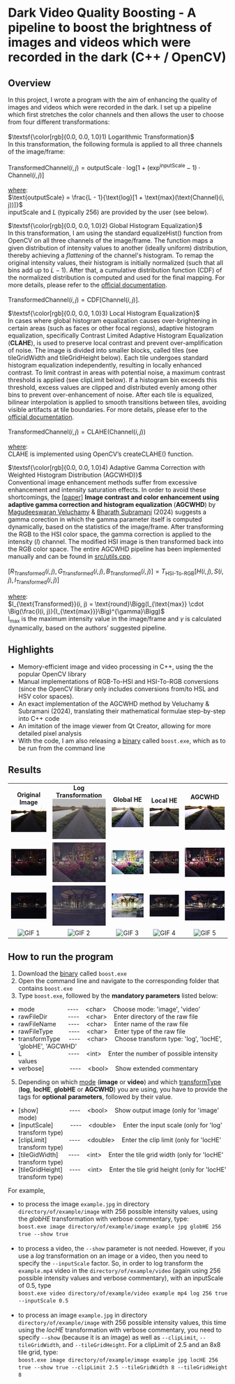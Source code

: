 # Dark Video Quality Boosting - A pipeline to boost the brightness of images and videos which were recorded in the dark (C++ / OpenCV)

## Overview
In this project, I wrote a program with the aim of enhancing the quality of images and videos which were recorded in the dark. I set up a pipeline which first stretches the color channels and then allows the user to choose from four different transformations: <br/><br/>
$\textsf{\color[rgb]{0.0, 0.0, 1.0}1) Logarithmic Transformation}$ <br/>
In this transformation, the following formula is applied to all three channels of the image/frame: <br/><br/>
$\text{TransformedChannel}(i, j) = \text{outputScale} \cdot \text{log}[1 + (\text{exp}^\text{inputScale} - 1) \cdot \text{Channel}(i, j)]$ <br/><br/>
<ins>where</ins>: <br/>
$\text{outputScale} = \frac{L - 1}{\text{log}[1 + \text{max}(\text{Channel}(i, j))]}$  <br/>
$\text{inputScale and }$ $L\text{ (typically 256) are provided by the user (see below).}$ <br/>

$\textsf{\color[rgb]{0.0, 0.0, 1.0}2) Global Histogram Equalization}$ <br/>
In this transformation, I am using the standard equalizeHist() function from OpenCV on all three channels of the image/frame. The function maps a given distribution of intensity values to another (ideally uniform) distribution, thereby achieving a *flattening* of the channel's histogram. To remap the original intensity values, their histogram is initially normalized (such that all bins add up to $L - 1$). After that, a cumulative distribution function (CDF) of the normalized distribution is computed and used for the final mapping. For more details, please refer to the [official documentation](https://docs.opencv.org/4.x/d6/dc7/group__imgproc__hist.html#ga7e54091f0c937d49bf84152a16f76d6e). <br/><br/>
$\text{TransformedChannel}(i, j) = \text{CDF}[\text{Channel}(i, j)]$.

$\textsf{\color[rgb]{0.0, 0.0, 1.0}3) Local Histogram Equalization}$ <br/>
In cases where global histogram equalization causes over-brightening in certain areas (such as faces or other focal regions), adaptive histogram equalization, specifically Contrast Limited Adaptive Histogram Equalization (**CLAHE**), is used to preserve local contrast and prevent over-amplification of noise. The image is divided into smaller blocks, called tiles (see tileGridWidth and tileGridHeight below). Each tile undergoes standard histogram equalization independently, resulting in locally enhanced contrast. To limit contrast in areas with potential noise, a maximum contrast threshold is applied (see clipLimit below). If a histogram bin exceeds this threshold, excess values are clipped and distributed evenly among other bins to prevent over-enhancement of noise. After each tile is equalized, bilinear interpolation is applied to smooth transitions between tiles, avoiding visible artifacts at tile boundaries. For more details, please efer to the [official documentation](https://docs.opencv.org/4.x/d6/dc7/group__imgproc__hist.html#gad3b7f72da85b821fda2bc41687573974). <br/><br/>
$\text{TransformedChannel}(i, j) = \text{CLAHE}(\text{Channel}(i, j))$ <br/><br/>
<ins>where</ins>: <br/>
$\text{CLAHE is implemented using OpenCV’s createCLAHE() function.}$

$\textsf{\color[rgb]{0.0, 0.0, 1.0}4) Adaptive Gamma Correction with Weighted Histogram Distribution (AGCWHD)}$ <br/>
Conventional image enhancement methods suffer from excessive enhancement and intensity saturation effects. In order to avoid these shortcomings, the [[paper](https://www.sciencedirect.com/science/article/abs/pii/S0030402619301718?via%3Dihub)] **Image contrast and color enhancement using adaptive gamma correction and histogram equalization** (**AGCWHD**) by [Magudeeswaran Veluchamy](https://psnacet.irins.org/profile/367510) & [Bharath Subramani](https://psnacet.irins.org/profile/367903) (2024) suggests a gamma corection in which the gamma parameter itself is computed dynamically, based on the statistics of the image/frame. After transforming the RGB to the HSI color space, the gamma correction is applied to the intensity ($I$) channel. The modified HSI image is then transformed back into the RGB color space. The entire AGCWHD pipeline has been implemented manually and can be found in [src/utils.cpp](https://github.com/maxschlake/dark-video-quality-boosting/blob/main/src/utils.cpp). <br/><br/>
$[R_{\text{Transformed}}(i, j), G_{\text{Transformed}}(i, j), B_{\text{Transformed}}(i, j)] = T_{\text{HSI-To-RGB}}[H(i, j), S(i, j), I_{\text{Transformed}}(i, j)]$ <br/><br/>
<ins>where</ins>: <br/>
$I_{\text{Transformed}}(i, j) = \text{round}\Bigg(I_{\text{max}} \cdot \Big(\frac{I(i, j)}{I_{\text{max}}}\Big)^{\gamma}\Bigg)$ <br/>
$\text{I}_{\text{max}}\text{ is the maximum intensity value in the image/frame and } \gamma \text{ is calculated dynamically, based on the authors' suggested pipeline.}$

## Highlights
- Memory-efficient image and video processing in C++, using the the popular OpenCV library
- Manual implementations of RGB-To-HSI and HSI-To-RGB conversions (since the OpenCV library only includes conversions from/to HSL and HSV color spaces).
- An exact implementation of the AGCWHD method by Veluchamy & Subramani (2024), translating their mathematical formulae step-by-step into C++ code
- An imitation of the image viewer from Qt Creator, allowing for more detailed pixel analysis
- With the code, I am also releasing a [binary](https://github.com/maxschlake/dark-video-quality-boosting/releases/latest) called `boost.exe`, which as to be run from the command line

## Results
<!-- Image Grid with Titles in a Table Layout -->
<table>
  <!-- Row 1: path.jpg images -->
  <tr>
    <!-- Column 1 -->
    <td align="center">
      <strong>Original Image</strong><br>
      <img src="images/raw/path.jpg" alt="Image 1" width="180">
    </td>
    <!-- Column 2 -->
    <td align="center">
      <strong>Log Transformation</strong><br>
      <img src="images/mod/path_log.jpg" alt="Image 2" width="180">
    </td>
    <!-- Column 3 -->
    <td align="center">
      <strong>Global HE</strong><br>
      <img src="images/mod/path_globHE.jpg" alt="Image 3" width="180">
    </td>
    <!-- Column 4 -->
    <td align="center">
      <strong>Local HE</strong><br>
      <img src="images/mod/path_locHE.jpg" alt="Image 4" width="180">
    </td>
    <!-- Column 5 -->
    <td align="center">
      <strong>AGCWHD</strong><br>
      <img src="images/mod/path_AGCWHD.jpg" alt="Image 5" width="180">
    </td>
  </tr>
  <!-- Row 2: street.jpg images -->
  <tr>
    <td align="center">
      <img src="images/raw/street.jpg" alt="Image 1" width="180">
    </td>
    <td align="center">
      <img src="images/mod/street_log.jpg" alt="Image 2" width="180">
    </td>
    <td align="center">
      <img src="images/mod/street_globHE.jpg" alt="Image 3" width="180">
    </td>
    <td align="center">
      <img src="images/mod/street_locHE.jpg" alt="Image 4" width="180">
    </td>
    <td align="center">
      <img src="images/mod/street_AGCWHD.jpg" alt="Image 5" width="180">
    </td>
  </tr>
  <!-- Row 3: parade.jpg images -->
  <tr>
    <td align="center">
      <img src="images/raw/park.jpg" alt="Image 1" width="180">
    </td>
    <td align="center">
      <img src="images/mod/park_log.jpg" alt="Image 2" width="180">
    </td>
    <td align="center">
      <img src="images/mod/park_globHE.jpg" alt="Image 3" width="180">
    </td>
    <td align="center">
      <img src="images/mod/park_locHE.jpg" alt="Image 4" width="180">
    </td>
    <td align="center">
      <img src="images/mod/park_AGCWHD.jpg" alt="Image 5" width="180">
    </td>
  </tr>
  <!-- Row 4: candles.gif GIFs -->
  <tr>
    <td align="center">
      <img src="videos/raw/candles.gif" alt="GIF 1" width="180">
    </td>
    <td align="center">
      <img src="videos/mod/candles_log.gif" alt="GIF 2" width="180">
    </td>
    <td align="center">
      <img src="videos/mod/candles_globHE.gif" alt="GIF 3" width="180">
    </td>
    <td align="center">
      <img src="videos/mod/candles_locHE.gif" alt="GIF 4" width="180">
    </td>
    <td align="center">
      <img src="videos/mod/candles_AGCWHD.gif" alt="GIF 5" width="180">
    </td>
  </tr>
</table>

## How to run the program
1. Download the [binary](https://github.com/maxschlake/dark-video-quality-boosting/releases/latest) called `boost.exe`
2. Open the command line and navigate to the corresponding folder that contains `boost.exe`
3. Type `boost.exe`, followed by the **mandatory parameters** listed below: <br/>
- mode&nbsp;&nbsp;&nbsp;&nbsp;&nbsp;&nbsp;&nbsp;&nbsp;&nbsp;&nbsp;&nbsp;&nbsp;&nbsp;&nbsp;&nbsp;&nbsp;&nbsp;&nbsp;&nbsp;----&nbsp;&nbsp;&nbsp;&nbsp;&lt;char&gt;&nbsp;&nbsp;&nbsp;&nbsp;Choose mode: 'image', 'video' <br/>
- rawFileDir&nbsp;&nbsp;&nbsp;&nbsp;&nbsp;&nbsp;&nbsp;&nbsp;&nbsp;&nbsp;&nbsp;&nbsp;----&nbsp;&nbsp;&nbsp;&nbsp;&lt;char&gt;&nbsp;&nbsp;&nbsp;&nbsp;Enter directory of the raw file <br/>
- rawFileName&nbsp;&nbsp;&nbsp;&nbsp;&nbsp;&nbsp;&nbsp;----&nbsp;&nbsp;&nbsp;&nbsp;&lt;char&gt;&nbsp;&nbsp;&nbsp;&nbsp;Enter name of the raw file <br/>
- rawFileType&nbsp;&nbsp;&nbsp;&nbsp;&nbsp;&nbsp;&nbsp;&nbsp;&nbsp;----&nbsp;&nbsp;&nbsp;&nbsp;&lt;char&gt;&nbsp;&nbsp;&nbsp;&nbsp;Enter type of the raw file <br/>
- transformType&nbsp;&nbsp;&nbsp;&nbsp;&nbsp;----&nbsp;&nbsp;&nbsp;&nbsp;&lt;char&gt;&nbsp;&nbsp;&nbsp;&nbsp;Choose transform type: 'log', 'locHE', 'globHE', 'AGCWHD' <br/>
- L&nbsp;&nbsp;&nbsp;&nbsp;&nbsp;&nbsp;&nbsp;&nbsp;&nbsp;&nbsp;&nbsp;&nbsp;&nbsp;&nbsp;&nbsp;&nbsp;&nbsp;&nbsp;&nbsp;&nbsp;&nbsp;&nbsp;&nbsp;&nbsp;&nbsp;&nbsp;&nbsp;----&nbsp;&nbsp;&nbsp;&nbsp;&lt;int&gt;&nbsp;&nbsp;&nbsp;&nbsp;Enter the number of possible intensity values <br/>
- verbose]&nbsp;&nbsp;&nbsp;&nbsp;&nbsp;&nbsp;&nbsp;&nbsp;&nbsp;&nbsp;&nbsp;&nbsp;&nbsp;&nbsp;&nbsp;----&nbsp;&nbsp;&nbsp;&nbsp;&lt;bool&gt;&nbsp;&nbsp;&nbsp;&nbsp;Show extended commentary <br/>
5. Depending on which <ins>mode</ins> (**image** or **video**) and which <ins>transformType</ins> (**log**, **locHE**, **globHE** or **AGCWHD**) you are using, you have to provide the tags for **optional parameters**, followed by their value.
- [show]&nbsp;&nbsp;&nbsp;&nbsp;&nbsp;&nbsp;&nbsp;&nbsp;&nbsp;&nbsp;&nbsp;&nbsp;&nbsp;&nbsp;&nbsp;&nbsp;&nbsp;&nbsp;----&nbsp;&nbsp;&nbsp;&nbsp;&lt;bool&gt;&nbsp;&nbsp;&nbsp;&nbsp;Show output image (only for 'image' mode)
- [inputScale]&nbsp;&nbsp;&nbsp;&nbsp;&nbsp;&nbsp;&nbsp;&nbsp;&nbsp;&nbsp;----&nbsp;&nbsp;&nbsp;&nbsp;&lt;double&gt;&nbsp;&nbsp;&nbsp;&nbsp;Enter the input scale (only for 'log' transform type)
- [clipLimit]&nbsp;&nbsp;&nbsp;&nbsp;&nbsp;&nbsp;&nbsp;&nbsp;&nbsp;&nbsp;&nbsp;&nbsp;&nbsp;----&nbsp;&nbsp;&nbsp;&nbsp;&lt;double&gt;&nbsp;&nbsp;&nbsp;&nbsp;Enter the clip limit (only for 'locHE' transform type)
- [tileGidWidth]&nbsp;&nbsp;&nbsp;&nbsp;&nbsp;&nbsp;----&nbsp;&nbsp;&nbsp;&nbsp;&lt;int&gt;&nbsp;&nbsp;&nbsp;&nbsp;Enter the tile grid width (only for 'locHE' transform type)
- [tileGridHeight]&nbsp;&nbsp;&nbsp;&nbsp;----&nbsp;&nbsp;&nbsp;&nbsp;&lt;int&gt;&nbsp;&nbsp;&nbsp;&nbsp;Enter the tile grid height (only for 'locHE' transform type)

For example,
- to process the image `example.jpg` in directory `directory/of/example/image` with 256 possible intensity values, using the *globHE* transformation with verbose commentary, type: <br/>
`boost.exe image directory/of/example/image example jpg globHE 256 true --show true` <br/><br/>
- to process a video, the `--show` parameter is not needed. However, if you use a *log* transformation on an image or a video, then you need to specify the `--inputScale` factor. So, in order to log transform the `example.mp4` video in the `directory/of/example/video` (again using 256 possible intensity values and verbose commentary), with an inputScale of 0.5, type <br/>
`boost.exe video directory/of/example/video example mp4 log 256 true --inputScale 0.5` <br/><br/>
- to process an image `example.jpg` in directory `directory/of/example/image` with 256 possible intensity values, this time using the *locHE* transformation with verbose commentary, you need to specify `--show` (because it is an image) as well as `--clipLimit`, `--tileGridWidth`, and `--tileGridHeight`. For a clipLimit of 2.5 and an 8x8 tile grid, type: <br/>
`boost.exe image directory/of/example/image example jpg locHE 256 true --show true --clipLimit 2.5 --tileGridWidth 8 --tileGridHeight 8`
